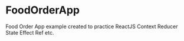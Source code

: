 # FoodOrderApp
Food Order App example created to practice ReactJS Context Reducer State Effect Ref etc.
